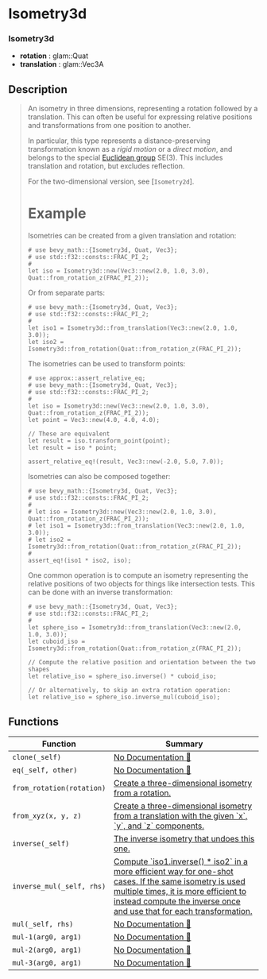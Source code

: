 # Isometry3d

### Isometry3d

- **rotation** : glam::Quat
- **translation** : glam::Vec3A

## Description

>  An isometry in three dimensions, representing a rotation followed by a translation.
>  This can often be useful for expressing relative positions and transformations from one position to another.
> 
>  In particular, this type represents a distance-preserving transformation known as a *rigid motion* or a *direct motion*,
>  and belongs to the special [Euclidean group] SE(3). This includes translation and rotation, but excludes reflection.
> 
>  For the two-dimensional version, see [`Isometry2d`].
> 
>  [Euclidean group]: https://en.wikipedia.org/wiki/Euclidean_group
> 
>  # Example
> 
>  Isometries can be created from a given translation and rotation:
> 
>  ```
>  # use bevy_math::{Isometry3d, Quat, Vec3};
>  # use std::f32::consts::FRAC_PI_2;
>  #
>  let iso = Isometry3d::new(Vec3::new(2.0, 1.0, 3.0), Quat::from_rotation_z(FRAC_PI_2));
>  ```
> 
>  Or from separate parts:
> 
>  ```
>  # use bevy_math::{Isometry3d, Quat, Vec3};
>  # use std::f32::consts::FRAC_PI_2;
>  #
>  let iso1 = Isometry3d::from_translation(Vec3::new(2.0, 1.0, 3.0));
>  let iso2 = Isometry3d::from_rotation(Quat::from_rotation_z(FRAC_PI_2));
>  ```
> 
>  The isometries can be used to transform points:
> 
>  ```
>  # use approx::assert_relative_eq;
>  # use bevy_math::{Isometry3d, Quat, Vec3};
>  # use std::f32::consts::FRAC_PI_2;
>  #
>  let iso = Isometry3d::new(Vec3::new(2.0, 1.0, 3.0), Quat::from_rotation_z(FRAC_PI_2));
>  let point = Vec3::new(4.0, 4.0, 4.0);
> 
>  // These are equivalent
>  let result = iso.transform_point(point);
>  let result = iso * point;
> 
>  assert_relative_eq!(result, Vec3::new(-2.0, 5.0, 7.0));
>  ```
> 
>  Isometries can also be composed together:
> 
>  ```
>  # use bevy_math::{Isometry3d, Quat, Vec3};
>  # use std::f32::consts::FRAC_PI_2;
>  #
>  # let iso = Isometry3d::new(Vec3::new(2.0, 1.0, 3.0), Quat::from_rotation_z(FRAC_PI_2));
>  # let iso1 = Isometry3d::from_translation(Vec3::new(2.0, 1.0, 3.0));
>  # let iso2 = Isometry3d::from_rotation(Quat::from_rotation_z(FRAC_PI_2));
>  #
>  assert_eq!(iso1 * iso2, iso);
>  ```
> 
>  One common operation is to compute an isometry representing the relative positions of two objects
>  for things like intersection tests. This can be done with an inverse transformation:
> 
>  ```
>  # use bevy_math::{Isometry3d, Quat, Vec3};
>  # use std::f32::consts::FRAC_PI_2;
>  #
>  let sphere_iso = Isometry3d::from_translation(Vec3::new(2.0, 1.0, 3.0));
>  let cuboid_iso = Isometry3d::from_rotation(Quat::from_rotation_z(FRAC_PI_2));
> 
>  // Compute the relative position and orientation between the two shapes
>  let relative_iso = sphere_iso.inverse() * cuboid_iso;
> 
>  // Or alternatively, to skip an extra rotation operation:
>  let relative_iso = sphere_iso.inverse_mul(cuboid_iso);
>  ```

## Functions

| Function | Summary |
| --- | --- |
| `clone(_self)` | [No Documentation 🚧](./isometry3d/clone.md) |
| `eq(_self, other)` | [No Documentation 🚧](./isometry3d/eq.md) |
| `from_rotation(rotation)` | [ Create a three\-dimensional isometry from a rotation\.](./isometry3d/from_rotation.md) |
| `from_xyz(x, y, z)` | [ Create a three\-dimensional isometry from a translation with the given \`x\`, \`y\`, and \`z\` components\.](./isometry3d/from_xyz.md) |
| `inverse(_self)` | [ The inverse isometry that undoes this one\.](./isometry3d/inverse.md) |
| `inverse_mul(_self, rhs)` | [ Compute \`iso1\.inverse\(\) \* iso2\` in a more efficient way for one\-shot cases\.  If the same isometry is used multiple times, it is more efficient to instead compute  the inverse once and use that for each transformation\.](./isometry3d/inverse_mul.md) |
| `mul(_self, rhs)` | [No Documentation 🚧](./isometry3d/mul.md) |
| `mul-1(arg0, arg1)` | [No Documentation 🚧](./isometry3d/mul-1.md) |
| `mul-2(arg0, arg1)` | [No Documentation 🚧](./isometry3d/mul-2.md) |
| `mul-3(arg0, arg1)` | [No Documentation 🚧](./isometry3d/mul-3.md) |